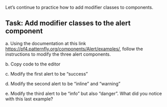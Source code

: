 Let’s continue to practice how to add modifier classes to components.

## Task: Add modifier classes to the alert component
a. Using the documentation at this link https://pf4.patternfly.org/components/Alert/examples/, follow the instructions to modify the three alert components.

b. Copy code to the editor

c. Modify the first alert to be “success”

d. Modify the second alert to be “inline” and “warning”

e. Modify the third alert to be “info” but also “danger”. What did you notice with this last example?
